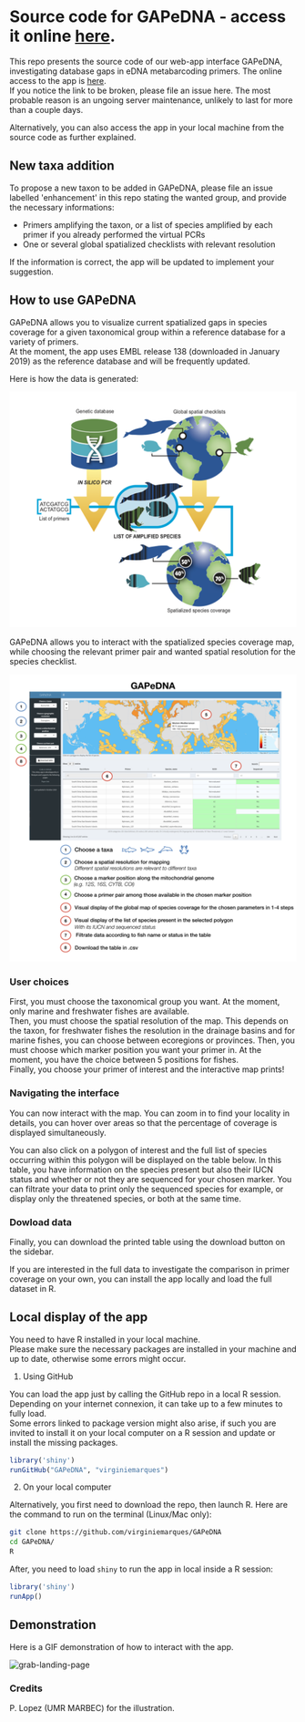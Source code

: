 # Source code for GAPeDNA - access it online [here](https://shiny.cefe.cnrs.fr/GAPeDNA/).  

This repo presents the source code of our web-app interface GAPeDNA, investigating database gaps in eDNA metabarcoding primers. The online access to the app is [here](https://shiny.cefe.cnrs.fr/GAPeDNA/).   
If you notice the link to be broken, please file an issue here. The most probable reason is an ungoing server maintenance, unlikely to last for more than a couple days.  

Alternatively, you can also access the app in your local machine from the source code as further explained.

## New taxa addition

To propose a new taxon to be added in GAPeDNA, please file an issue labelled 'enhancement' in this repo stating the wanted group, and provide the necessary informations:

* Primers amplifying the taxon, or a list of species amplified by each primer if you already performed the virtual PCRs
* One or several global spatialized checklists with relevant resolution

If the information is correct, the app will be updated to implement your suggestion.

## How to use GAPeDNA

GAPeDNA allows you to visualize current spatialized gaps in species coverage for a given taxonomical group within a reference database for a variety of primers.  
At the moment, the app uses EMBL release 138 (downloaded in January 2019) as the reference database and will be frequently updated.  

Here is how the data is generated:

![Alt text](README/schema_method2.png?raw=true "Title")

GAPeDNA allows you to interact with the spatialized species coverage map, while choosing the relevant primer pair and wanted spatial resolution for the species checklist.

![Alt text](README/schema_appli.png?raw=true "Title")

### User choices 

First, you must choose the taxonomical group you want. At the moment, only marine and freshwater fishes are available.  
Then, you must choose the spatial resolution of the map. This depends on the taxon, for freshwater fishes the resolution in the drainage basins and for marine fishes, you can choose between ecoregions or provinces.
Then, you must choose which marker position you want your primer in. At the moment, you have the choice between 5 positions for fishes.  
Finally, you choose your primer of interest and the interactive map prints!

### Navigating the interface

You can now interact with the map. You can zoom in to find your locality in details, you can hover over areas so that the percentage of coverage is displayed simultaneously.  

You can also click on a polygon of interest and the full list of species occurring  within this polygon will be displayed on the table below. In this table, you have information on the species present but also their IUCN status and whether or not they are sequenced for your chosen marker. You can filtrate your data to print only the sequenced species for example, or display only the threatened species, or both at the same time.  

### Dowload data

Finally, you can download the printed table using the download button on the sidebar.

If you are interested in the full data to investigate the comparison in primer coverage on your own, you can install the app locally and load the full dataset in R.


## Local display of the app

You need to have R installed in your local machine.  
Please make sure the necessary packages are installed in your machine and up to date, otherwise some errors might occur.

1) Using GitHub

You can load the app just by calling the GitHub repo in a local R session. Depending on your internet connexion, it can take up to a few minutes to fully load.   
Some errors linked to package version might also arise, if such you are invited to install it on your local computer on a R session and update or install the missing packages.

```R
library('shiny')
runGitHub("GAPeDNA", "virginiemarques")
```

2) On your local computer

Alternatively, you first need to download the repo, then launch R. Here are the command to run on the terminal (Linux/Mac only):

```bash
git clone https://github.com/virginiemarques/GAPeDNA
cd GAPeDNA/
R
```

After, you need to load `shiny` to run the app in local inside a R session:

```R
library('shiny')
runApp()
```

## Demonstration

Here is a GIF demonstration of how to interact with the app.

![grab-landing-page](https://github.com/virginiemarques/Gaps_shiny_quicktest/blob/master/README/Shiny_2.gif)

### Credits

P. Lopez (UMR MARBEC) for the illustration.
